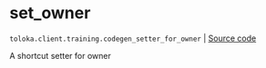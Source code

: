 # set_owner
`toloka.client.training.codegen_setter_for_owner` | [Source code](https://github.com/Toloka/toloka-kit/blob/v1.1.1/src/client/training.py#L0)

A shortcut setter for owner

